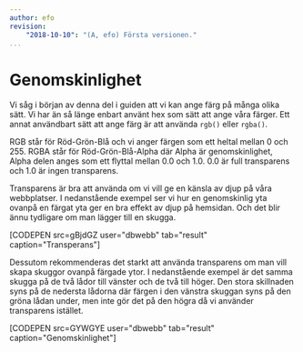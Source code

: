 ```yaml
---
author: efo
revision:
    "2018-10-10": "(A, efo) Första versionen."
...
```

Genomskinlighet
=======================

Vi såg i början av denna del i guiden att vi kan ange färg på många olika sätt. Vi har än så länge enbart använt hex som sätt att ange våra färger. Ett annat användbart sätt att ange färg är att använda `rgb()` eller `rgba()`.

RGB står för Röd-Grön-Blå och vi anger färgen som ett heltal mellan 0 och 255. RGBA står för Röd-Grön-Blå-Alpha där Alpha är genomskinlighet, Alpha delen anges som ett flyttal mellan 0.0 och 1.0. 0.0 är full transparens och 1.0 är ingen transparens.

Transparens är bra att använda om vi vill ge en känsla av djup på våra webbplatser. I nedanstående exempel ser vi hur en genomskinlig yta ovanpå en färgat yta ger en bra effekt av djup på hemsidan. Och det blir ännu tydligare om man lägger till en skugga.

[CODEPEN src=gBjdGZ user="dbwebb" tab="result" caption="Transperans"]

Dessutom rekommenderas det starkt att använda transparens om man vill skapa skuggor ovanpå färgade ytor. I nedanstående exempel är det samma skugga på de två lådor till vänster och de två till höger. Den stora skillnaden syns på de nedersta lådorna där färgen i den vänstra skuggan syns på den gröna lådan under, men inte gör det på den högra då vi använder transparens istället.

[CODEPEN src=GYWGYE user="dbwebb" tab="result" caption="Genomskinlighet"]
